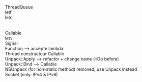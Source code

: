 ThreadQueue                                            <br/>
letf                                                   <br/>
letc                                                   <br/>
                                                       <br/>
                                                       <br/>
Callable                                               <br/>
letv                                                   <br/>
Signal                                                 <br/>
Function --> accepte lambda                            <br/>
Thread constructeur Callable                           <br/>
Unpack::Apply --> refactor + change name (::Do before) <br/>
Unpack::Bind --> Callable                              <br/>
NSUnpack (for non-static method) removed, use Unpack instead <br />
Socket (only: IPv4 & IPv6)                             <br/>
 
